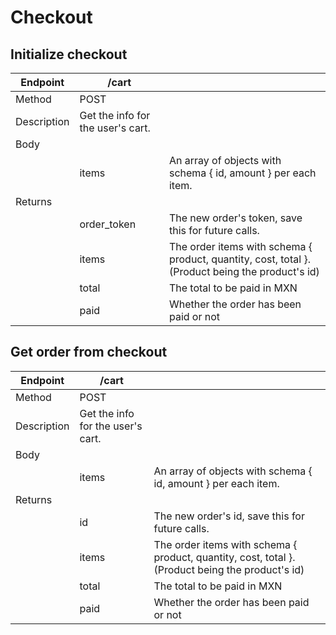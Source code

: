 # Checkout

## Initialize checkout
| Endpoint    	| /cart						 	|                                  	|
|-------------	|------------------------	|----------------------------------	|
| Method      	| POST                   	|                                  	|
| Description 	| Get the info for the user's cart.	|                        	|
| Body        	|                        	|                                  	|
|             	| items            	      | An array of objects with schema { id, amount } per each item.				|
| Returns     	| 									|                                  	|
|             	| order_token             	| The new order's token, save this for future calls. |
|             	| items		              	| The order items with schema { product, quantity, cost, total }. (Product being the product's id) 					|
|             	| total	               	| The total to be paid in MXN			|
|             	| paid	               	| Whether the order has been paid or not	|

## Get order from checkout
| Endpoint    	| /cart						 	|                                  	|
|-------------	|------------------------	|----------------------------------	|
| Method      	| POST                   	|                                  	|
| Description 	| Get the info for the user's cart.	|                        	|
| Body        	|                        	|                                  	|
|             	| items            	      | An array of objects with schema { id, amount } per each item.				|
| Returns     	| 									|                                  	|
|             	| id		               	| The new order's id, save this for future calls. |
|             	| items		              	| The order items with schema { product, quantity, cost, total }. (Product being the product's id) 					|
|             	| total	               	| The total to be paid in MXN			|
|             	| paid	               	| Whether the order has been paid or not	|